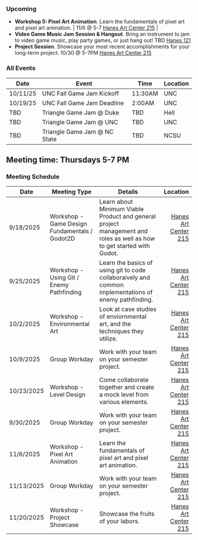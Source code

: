 ### Upcoming
- **Workshop 5: Pixel Art Animation**. Learn the fundamentals of pixel art and pixel art animation. | 11/6 @ 5-7 [Hanes Art Center 215](https://www.google.com/maps/place/Hanes+Art+Center,+Chapel+Hill,+NC+27514/@35.9121998,-79.0571989,588m/data=!3m2!1e3!4b1!4m6!3m5!1s0x89acc2e7ea663ce3:0x74eaf66675cb8647!8m2!3d35.9121955!4d-79.054624!16s%2Fg%2F1tfn3l_0!5m1!1e2?entry=ttu&g_ep=EgoyMDI1MTAxOS4wIKXMDSoASAFQAw%3D%3D) |
- **Video Game Music Jam Session & Hangout**. Bring an instrument to jam to video game music, play party games, or just hang out! TBD [Hanes 121](https://www.google.com/maps/place/Hanes+Art+Center,+Chapel+Hill,+NC+27514/@35.9121955,-79.0571989,17z/data=!3m1!4b1!4m6!3m5!1s0x89acc2e7ea663ce3:0x74eaf66675cb8647!8m2!3d35.9121955!4d-79.054624!16s%2Fg%2F1tfn3l_0?entry=ttu&g_ep=EgoyMDI1MDEyOC4wIKXMDSoJLDEwMjExMjM0SAFQAw%3D%3D) 
- **Project Session**. Showcase your most recent accomplishments for your long-term project. 10/30 @ 5-7PM [Hanes Art Center 215](https://www.google.com/maps/place/Hanes+Art+Center,+Chapel+Hill,+NC+27514/@35.9121998,-79.0571989,588m/data=!3m2!1e3!4b1!4m6!3m5!1s0x89acc2e7ea663ce3:0x74eaf66675cb8647!8m2!3d35.9121955!4d-79.054624!16s%2Fg%2F1tfn3l_0!5m1!1e2?entry=ttu&g_ep=EgoyMDI1MTAxOS4wIKXMDSoASAFQAw%3D%3D)
  
### All Events

| **Date** | **Event** |**Time**| **Location** |
| --- | --- | --- | --- |
|10/11/25 | UNC Fall Game Jam Kickoff | 11:30AM | UNC |
|10/19/25 | UNC Fall Game Jam Deadline | 2:00AM | UNC |
|TBD | Triangle Game Jam @ Duke | TBD | Hell |
|TBD | Triangle Game Jam @ UNC | TBD | UNC |
|TBD | Triangle Game Jam @ NC State | TBD | NCSU |

## Meeting time: Thursdays 5-7 PM  
### Meeting Schedule

| **Date** | **Meeting Type** | **Details** | **Location** | 
| --- | --- | --- | ---: | 
| 9/18/2025 | Workshop - Game Design Fundamentals / Godot2D | Learn about Minimum Viable Product and general project management and roles as well as how to get started with Godot. | [Hanes Art Center 215](https://www.google.com/maps/place/Hanes+Art+Center,+Chapel+Hill,+NC+27514/@35.9121998,-79.0571989,588m/data=!3m2!1e3!4b1!4m6!3m5!1s0x89acc2e7ea663ce3:0x74eaf66675cb8647!8m2!3d35.9121955!4d-79.054624!16s%2Fg%2F1tfn3l_0!5m1!1e2?entry=ttu&g_ep=EgoyMDI1MTAxOS4wIKXMDSoASAFQAw%3D%3D) |
| 9/25/2025 | Workshop - Using Git / Enemy Pathfinding | Learn the basics of using git to code collaboraively and common implementations of enemy pathfinding. | [Hanes Art Center 215](https://www.google.com/maps/place/Hanes+Art+Center,+Chapel+Hill,+NC+27514/@35.9121998,-79.0571989,588m/data=!3m2!1e3!4b1!4m6!3m5!1s0x89acc2e7ea663ce3:0x74eaf66675cb8647!8m2!3d35.9121955!4d-79.054624!16s%2Fg%2F1tfn3l_0!5m1!1e2?entry=ttu&g_ep=EgoyMDI1MTAxOS4wIKXMDSoASAFQAw%3D%3D) |
| 10/2/2025 | Workshop - Environmental Art | Look at case studies of enviornmental art, and the techniques they utilize. | [Hanes Art Center 215](https://www.google.com/maps/place/Hanes+Art+Center,+Chapel+Hill,+NC+27514/@35.9121998,-79.0571989,588m/data=!3m2!1e3!4b1!4m6!3m5!1s0x89acc2e7ea663ce3:0x74eaf66675cb8647!8m2!3d35.9121955!4d-79.054624!16s%2Fg%2F1tfn3l_0!5m1!1e2?entry=ttu&g_ep=EgoyMDI1MTAxOS4wIKXMDSoASAFQAw%3D%3D) |
| 10/9/2025 | Group Workday | Work with your team on your semester project. | [Hanes Art Center 215](https://www.google.com/maps/place/Hanes+Art+Center,+Chapel+Hill,+NC+27514/@35.9121998,-79.0571989,588m/data=!3m2!1e3!4b1!4m6!3m5!1s0x89acc2e7ea663ce3:0x74eaf66675cb8647!8m2!3d35.9121955!4d-79.054624!16s%2Fg%2F1tfn3l_0!5m1!1e2?entry=ttu&g_ep=EgoyMDI1MTAxOS4wIKXMDSoASAFQAw%3D%3D) |
| 10/23/2025 | Workshop - Level Design | Come collaborate together and create a mock level from various elements. | [Hanes Art Center 215](https://www.google.com/maps/place/Hanes+Art+Center,+Chapel+Hill,+NC+27514/@35.9121998,-79.0571989,588m/data=!3m2!1e3!4b1!4m6!3m5!1s0x89acc2e7ea663ce3:0x74eaf66675cb8647!8m2!3d35.9121955!4d-79.054624!16s%2Fg%2F1tfn3l_0!5m1!1e2?entry=ttu&g_ep=EgoyMDI1MTAxOS4wIKXMDSoASAFQAw%3D%3D) |
| 9/30/2025 | Group Workday | Work with your team on your semester project. | [Hanes Art Center 215](https://www.google.com/maps/place/Hanes+Art+Center,+Chapel+Hill,+NC+27514/@35.9121998,-79.0571989,588m/data=!3m2!1e3!4b1!4m6!3m5!1s0x89acc2e7ea663ce3:0x74eaf66675cb8647!8m2!3d35.9121955!4d-79.054624!16s%2Fg%2F1tfn3l_0!5m1!1e2?entry=ttu&g_ep=EgoyMDI1MTAxOS4wIKXMDSoASAFQAw%3D%3D) |
| 11/6/2025 | Workshop - Pixel Art Animation | Learn the fundamentals of pixel art and pixel art animation. | [Hanes Art Center 215](https://www.google.com/maps/place/Hanes+Art+Center,+Chapel+Hill,+NC+27514/@35.9121998,-79.0571989,588m/data=!3m2!1e3!4b1!4m6!3m5!1s0x89acc2e7ea663ce3:0x74eaf66675cb8647!8m2!3d35.9121955!4d-79.054624!16s%2Fg%2F1tfn3l_0!5m1!1e2?entry=ttu&g_ep=EgoyMDI1MTAxOS4wIKXMDSoASAFQAw%3D%3D) |
| 11/13/2025 | Group Workday | Work with your team on your semester project. | [Hanes Art Center 215](https://www.google.com/maps/place/Hanes+Art+Center,+Chapel+Hill,+NC+27514/@35.9121998,-79.0571989,588m/data=!3m2!1e3!4b1!4m6!3m5!1s0x89acc2e7ea663ce3:0x74eaf66675cb8647!8m2!3d35.9121955!4d-79.054624!16s%2Fg%2F1tfn3l_0!5m1!1e2?entry=ttu&g_ep=EgoyMDI1MTAxOS4wIKXMDSoASAFQAw%3D%3D) |
| 11/20/2025 | Workshop - Project Showcase | Showcase the fruits of your labors. | [Hanes Art Center 215](https://www.google.com/maps/place/Hanes+Art+Center,+Chapel+Hill,+NC+27514/@35.9121998,-79.0571989,588m/data=!3m2!1e3!4b1!4m6!3m5!1s0x89acc2e7ea663ce3:0x74eaf66675cb8647!8m2!3d35.9121955!4d-79.054624!16s%2Fg%2F1tfn3l_0!5m1!1e2?entry=ttu&g_ep=EgoyMDI1MTAxOS4wIKXMDSoASAFQAw%3D%3D) |
